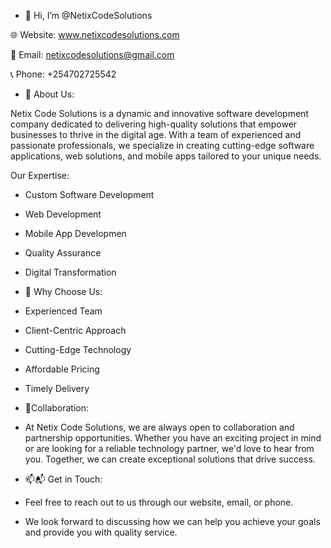 - 👋 Hi, I’m @NetixCodeSolutions

🌐 Website: www.netixcodesolutions.com

📧 Email: netixcodesolutions@gmail.com

📞 Phone: +254702725542

- 👀  About Us:
  
Netix Code Solutions is a dynamic and innovative software development company dedicated to
delivering high-quality solutions that empower businesses to thrive in the digital age.
With a team of experienced and passionate professionals,
we specialize in creating cutting-edge software applications, web solutions, and mobile apps tailored to your unique needs.

Our Expertise:
- Custom Software Development
- Web Development
- Mobile App Developmen
- Quality Assurance
- Digital Transformation


- 🌱 Why Choose Us:
  
- Experienced Team
- Client-Centric Approach
- Cutting-Edge Technology
- Affordable Pricing
- Timely Delivery

- 💞️Collaboration:
  
- At Netix Code Solutions, we are always open to collaboration and partnership opportunities. 
Whether you have an exciting project in mind or are looking for a reliable technology partner, 
we'd love to hear from you. Together, we can create exceptional solutions that drive success.


- 📫📬 Get in Touch:
  
- Feel free to reach out to us through our website, email, or phone. 
- We look forward to discussing how we can help you achieve your goals and provide you with quality service.

<!---
NetixCodeSolutions/NetixCodeSolutions is a ✨ special ✨ repository because its `README.md` (this file) appears on your GitHub profile.
You can click the Preview link to take a look at your changes.
--->
